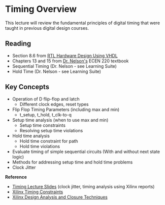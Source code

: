 
# Timing Overview

This lecture will review the fundamental principles of digital timing that were taught in previous digital design courses.

## Reading

* Section 8.6 from [RTL Hardware Design Using VHDL](http://search.lib.byu.edu/byu/record/sfx.3578786?holding=i9vahb2m4z7qvbf3)
* Chapters 13 and 15 from [Dr. Nelson's](https://www.amazon.com/Designing-Digital-Systems-SystemVerilog-v2-1-ebook/dp/B091BBVG4C/ref=sr_1_1?crid=3TUDSUSI1BURK&keywords=Designing+Digital+Systems+With+SystemVerilog+%28v2.1%29&qid=1662573889&s=digital-text&sprefix=designing+digital+systems+with+systemverilog+v2.1+%2Cdigital-text%2C89&sr=1-1) ECEN 220 textbook
* Sequential Timing (Dr. Nelson - see Learning Suite)
* Hold Time (Dr. Nelson - see Learning Suite)

## Key Concepts

* Operation of D flip-flop and latch
  * Different clock edges, reset types
* Flip Flop Timing Parameters (including max and min)
  * t_setup, t_hold, t_clk-to-q 
* Setup time analysis (when to use max and min)
  * Setup time constraints
  * Resolving setup time violations
* Hold time analysis
  * Hold time constraint for path
  * Hold time violations
* Evaluate timing of simple sequential circuits (With and without next state logic)
* Methods for addressing setup time and hold time problems
* Clock Jitter

**Reference**

  * [Timing Lecture Slides](https://github.com/byu-cpe/ECEN_620/blob/main/docs/lecture_slides/arithmetic.pdf) (clock jitter, timing analysis using Xilinx reports)
  * [Xilinx Timing Constraints](https://docs.xilinx.com/v/u/2018.3-English/ug903-vivado-using-constraints)
  * [Xilinx Design Analysis and Closure Techniques](https://www.xilinx.com/content/dam/xilinx/support/documentation/sw_manuals/xilinx2021_1/ug906-vivado-design-analysis.pdf)
   